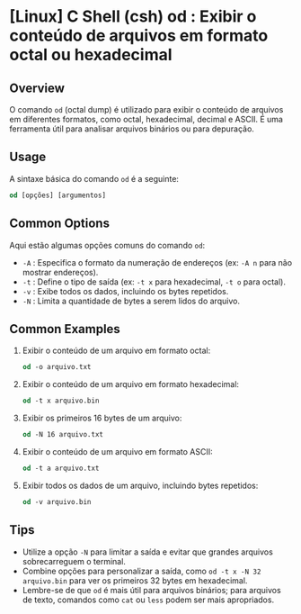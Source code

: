 # [Linux] C Shell (csh) od <Uso equivalente>: Exibir o conteúdo de arquivos em formato octal ou hexadecimal

## Overview
O comando `od` (octal dump) é utilizado para exibir o conteúdo de arquivos em diferentes formatos, como octal, hexadecimal, decimal e ASCII. É uma ferramenta útil para analisar arquivos binários ou para depuração.

## Usage
A sintaxe básica do comando `od` é a seguinte:

```csh
od [opções] [argumentos]
```

## Common Options
Aqui estão algumas opções comuns do comando `od`:

- `-A` : Especifica o formato da numeração de endereços (ex: `-A n` para não mostrar endereços).
- `-t` : Define o tipo de saída (ex: `-t x` para hexadecimal, `-t o` para octal).
- `-v` : Exibe todos os dados, incluindo os bytes repetidos.
- `-N` : Limita a quantidade de bytes a serem lidos do arquivo.

## Common Examples

1. Exibir o conteúdo de um arquivo em formato octal:
   ```csh
   od -o arquivo.txt
   ```

2. Exibir o conteúdo de um arquivo em formato hexadecimal:
   ```csh
   od -t x arquivo.bin
   ```

3. Exibir os primeiros 16 bytes de um arquivo:
   ```csh
   od -N 16 arquivo.txt
   ```

4. Exibir o conteúdo de um arquivo em formato ASCII:
   ```csh
   od -t a arquivo.txt
   ```

5. Exibir todos os dados de um arquivo, incluindo bytes repetidos:
   ```csh
   od -v arquivo.bin
   ```

## Tips
- Utilize a opção `-N` para limitar a saída e evitar que grandes arquivos sobrecarreguem o terminal.
- Combine opções para personalizar a saída, como `od -t x -N 32 arquivo.bin` para ver os primeiros 32 bytes em hexadecimal.
- Lembre-se de que `od` é mais útil para arquivos binários; para arquivos de texto, comandos como `cat` ou `less` podem ser mais apropriados.